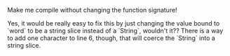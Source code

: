 Make me compile without changing the function signature!

<div class="hint">
  Yes, it would be really easy to fix this by just changing the value bound to `word` to be a string slice instead of a `String`, wouldn't it??
  There is a way to add one character to line 6, though, that will coerce the `String` into a string slice.
</div>
